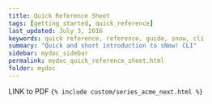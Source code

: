 ```yaml
---
title: Quick Reference Sheet
tags: [getting_started, quick_reference]
last_updated: July 3, 2016
keywords: quick reference, reference, guide, snow, cli
summary: "Quick and short introduction to sNow! CLI"
sidebar: mydoc_sidebar
permalink: mydoc_quick_reference_sheet.html
folder: mydoc
---
```


LINK to PDF
```{% include custom/series_acme_next.html %}```

